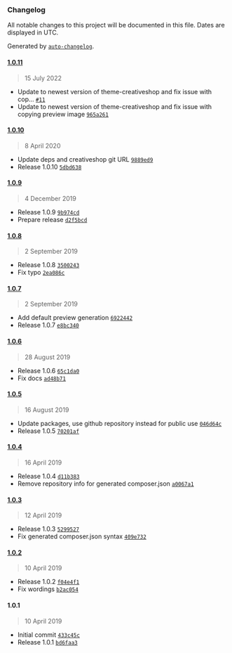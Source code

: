 ### Changelog

All notable changes to this project will be documented in this file. Dates are displayed in UTC.

Generated by [`auto-changelog`](https://github.com/CookPete/auto-changelog).

#### [1.0.11](https://github.com/magesuite/theme-generator/compare/1.0.10...1.0.11)

> 15 July 2022

- Update to newest version of theme-creativeshop and fix issue with cop… [`#11`](https://github.com/magesuite/theme-generator/pull/11)
- Update to newest version of theme-creativeshop and fix issue with copying preview image [`965a261`](https://github.com/magesuite/theme-generator/commit/965a2617894db07272bf9d66b5d0f0f40b1437a7)

#### [1.0.10](https://github.com/magesuite/theme-generator/compare/1.0.9...1.0.10)

> 8 April 2020

- Update deps and creativeshop git URL [`9889ed9`](https://github.com/magesuite/theme-generator/commit/9889ed9e00c6bf484d24f23cad4c318431b1685b)
- Release 1.0.10 [`5dbd638`](https://github.com/magesuite/theme-generator/commit/5dbd63843a07a1e82391104ced5475ec6e8a7936)

#### [1.0.9](https://github.com/magesuite/theme-generator/compare/1.0.8...1.0.9)

> 4 December 2019

- Release 1.0.9 [`9b974cd`](https://github.com/magesuite/theme-generator/commit/9b974cdaa53030a927c690e6a4b41156a6d60c46)
- Prepare release [`d2f5bcd`](https://github.com/magesuite/theme-generator/commit/d2f5bcdc4fef9782cbc508b8c7be3c3853b50406)

#### [1.0.8](https://github.com/magesuite/theme-generator/compare/1.0.7...1.0.8)

> 2 September 2019

- Release 1.0.8 [`3500243`](https://github.com/magesuite/theme-generator/commit/3500243f6b85cf7d9743ebde76be622286f7ee70)
- Fix typo [`2ea086c`](https://github.com/magesuite/theme-generator/commit/2ea086c974fd60fa48fc0b0bf9417a931a700c69)

#### [1.0.7](https://github.com/magesuite/theme-generator/compare/1.0.6...1.0.7)

> 2 September 2019

- Add default preview generation [`6922442`](https://github.com/magesuite/theme-generator/commit/69224420160f16bb3261338f6248c1a4c2a974f9)
- Release 1.0.7 [`e8bc340`](https://github.com/magesuite/theme-generator/commit/e8bc3408e52ed568451d6c0dd2c3999dbd8930ac)

#### [1.0.6](https://github.com/magesuite/theme-generator/compare/1.0.5...1.0.6)

> 28 August 2019

- Release 1.0.6 [`65c1da0`](https://github.com/magesuite/theme-generator/commit/65c1da07a6852a4f70eae22ab878e8c840718138)
- Fix docs [`ad48b71`](https://github.com/magesuite/theme-generator/commit/ad48b7161b6c59848051cb59bca7860cfc5c4f37)

#### [1.0.5](https://github.com/magesuite/theme-generator/compare/1.0.4...1.0.5)

> 16 August 2019

- Update packages, use github repository instead for public use [`046d64c`](https://github.com/magesuite/theme-generator/commit/046d64c08ba5d5f85729484e66637329c91df513)
- Release 1.0.5 [`70201af`](https://github.com/magesuite/theme-generator/commit/70201afee29aec9370db1a6eb49c653894572a05)

#### [1.0.4](https://github.com/magesuite/theme-generator/compare/1.0.3...1.0.4)

> 16 April 2019

- Release 1.0.4 [`d11b383`](https://github.com/magesuite/theme-generator/commit/d11b38351785c8a4b083a1eddfcb0aaebf2d88b8)
- Remove repository info for generated composer.json [`a0067a1`](https://github.com/magesuite/theme-generator/commit/a0067a128b8a4f31e6332e50d75e9038f20affe7)

#### [1.0.3](https://github.com/magesuite/theme-generator/compare/1.0.2...1.0.3)

> 12 April 2019

- Release 1.0.3 [`5299527`](https://github.com/magesuite/theme-generator/commit/52995279e80c4693cba5de65a7333b33e19e22a1)
- Fix generated composer.json syntax [`409e732`](https://github.com/magesuite/theme-generator/commit/409e732e53c46acfae587b30f188566e5dc7df24)

#### [1.0.2](https://github.com/magesuite/theme-generator/compare/1.0.1...1.0.2)

> 10 April 2019

- Release 1.0.2 [`f04e4f1`](https://github.com/magesuite/theme-generator/commit/f04e4f11160d27efedc7ffdbc67b2d7f35a3c123)
- Fix wordings [`b2ac054`](https://github.com/magesuite/theme-generator/commit/b2ac0540d4e17454f9e1e51edca603967d92f870)

#### 1.0.1

> 10 April 2019

- Initial commit [`433c45c`](https://github.com/magesuite/theme-generator/commit/433c45cb56a7d04d77323e5dac556d0bba2fa838)
- Release 1.0.1 [`bd6faa3`](https://github.com/magesuite/theme-generator/commit/bd6faa366e324ad4b52b63641610f866979c41f0)
